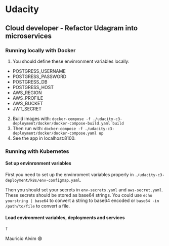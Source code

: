 # Udacity
## Cloud developer - Refactor Udagram into microservices

### Running locally with Docker

1. You should define these envinronment variables locally:
  - POSTGRESS_USERNAME
  - POSTGRESS_PASSWORD
  - POSTGRESS_DB
  - POSTGRESS_HOST
  - AWS_REGION
  - AWS_PROFILE
  - AWS_BUCKET
  - JWT_SECRET

2. Build images with:
`docker-compose -f ./udacity-c3-deployment/docker/docker-compose-build.yaml build`
3. Then run with:
`docker-compose -f ./udacity-c3-deployment/docker/docker-compose.yaml up`
4. See the app in localhost:8100.

### Running with Kubernetes

#### Set up envinronment variables

First you need to set up the envinroment variables properly in
`./udacity-c3-deployment/k8s/env-configmap.yaml`.

Then you should set your secrets in `env-secrets.yaml` and `aws-secret.yaml`.
These secrets should be stored as base64 strings. You could use `echo yourstring | base64` to
convert a string to base64 encoded or `base64 -in /path/to/file` to convert a file.

#### Load environment variables, deployments and services

T

Mauricio Alvim :smile: